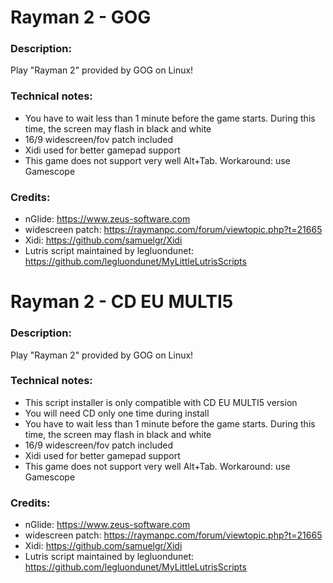 # Rayman 2 - GOG
### Description:
Play "Rayman 2" provided by GOG on Linux!
### Technical notes:
- You have to wait less than 1 minute before the game starts. During this time, the screen may flash in black and white
- 16/9 widescreen/fov patch included
- Xidi used for better gamepad support
- This game does not support very well Alt+Tab. Workaround: use Gamescope
### Credits:
- nGlide: https://www.zeus-software.com
- widescreen patch: https://raymanpc.com/forum/viewtopic.php?t=21665
- Xidi: https://github.com/samuelgr/Xidi
- Lutris script maintained by legluondunet: https://github.com/legluondunet/MyLittleLutrisScripts

# Rayman 2 - CD EU MULTI5
### Description:
Play "Rayman 2" provided by GOG on Linux!
### Technical notes:
- This script installer is only compatible with CD EU MULTI5 version
- You will need CD only one time during install
- You have to wait less than 1 minute before the game starts. During this time, the screen may flash in black and white
- 16/9 widescreen/fov patch included
- Xidi used for better gamepad support
- This game does not support very well Alt+Tab. Workaround: use Gamescope
### Credits:
- nGlide: https://www.zeus-software.com
- widescreen patch: https://raymanpc.com/forum/viewtopic.php?t=21665
- Xidi: https://github.com/samuelgr/Xidi
- Lutris script maintained by legluondunet: https://github.com/legluondunet/MyLittleLutrisScripts
